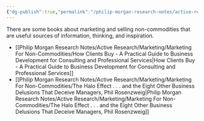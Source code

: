 ```yaml
---
{"dg-publish":true,"permalink":"/philip-morgan-research-notes/active-research/marketing/marketing-for-non-commodities/useful-books-on-marketing-and-selling-non-commodities/","dgHomeLink":true,"dgPassFrontmatter":false}
---
```



There are some books about marketing and selling non-commodities that are useful sources of information, thinking, and inspiration.

- [[Philip Morgan Research Notes/Active Research/Marketing/Marketing For Non-Commodities/How Clients Buy - A Practical Guide to Business Development for Consulting and Professional Services|How Clients Buy - A Practical Guide to Business Development for Consulting and Professional Services]]
- [[Philip Morgan Research Notes/Active Research/Marketing/Marketing For Non-Commodities/The Halo Effect . . . and the Eight Other Business Delusions That Deceive Managers, Phil Rosenzweig|Philip Morgan Research Notes/Active Research/Marketing/Marketing For Non-Commodities/The Halo Effect . . . and the Eight Other Business Delusions That Deceive Managers, Phil Rosenzweig]]